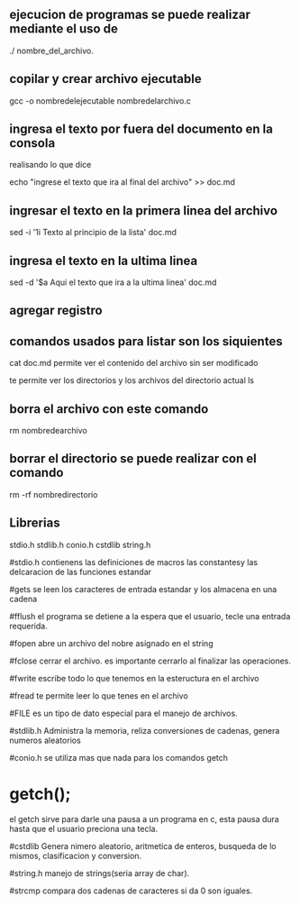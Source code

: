## ejecucion de programas se puede realizar mediante el uso de

./ nombre_del_archivo.
## copilar y crear archivo ejecutable

gcc -o nombredelejecutable nombredelarchivo.c

## ingresa el texto por fuera del documento en la consola
realisando lo que dice

echo "ingrese el texto que ira al final del archivo" >> doc.md

## ingresar el texto en la primera linea del archivo
sed -i '1i Texto al principio de la lista' doc.md

## ingresa el texto en la ultima linea
sed -d '$a Aqui el texto que ira a la ultima linea' doc.md

## agregar registro


## comandos usados para listar son los siquientes
cat doc.md
permite ver el contenido del archivo sin ser modificado

te permite ver los directorios y los archivos del
directorio actual
ls

## borra el archivo con este comando
rm nombredearchivo

## borrar el directorio se puede realizar con el comando
rm -rf nombredirectorio

## Librerias
stdio.h
stdlib.h
conio.h
cstdlib
string.h


#stdio.h
contienens las definiciones de macros las constantesy las delcaracion de las funciones estandar

#gets
se leen los caracteres de entrada estandar y los almacena en una cadena

#fflush
el programa se detiene a la espera que el usuario, tecle una entrada requerida.

#fopen
abre un archivo del nobre asignado en el string

#fclose
cerrar el archivo.
es importante cerrarlo al finalizar las operaciones.

#fwrite
escribe todo lo que tenemos en la esteructura en el archivo

#fread
te permite leer lo que tenes en el archivo 

#FILE
es un tipo de dato especial para el manejo de archivos.

#stdlib.h
Administra la memoria, reliza conversiones de cadenas, genera numeros aleatorios

#conio.h
se utiliza mas que nada para los comandos getch

# getch();
el getch sirve para darle una pausa a un programa en c, esta pausa dura hasta que el usuario preciona una tecla.

#cstdlib
Genera nimero aleatorio, aritmetica de enteros, busqueda de lo mismos, clasificacion y conversion.

#string.h
manejo de strings(seria array de char).

#strcmp
compara dos cadenas de caracteres si da 0 son iguales. 

